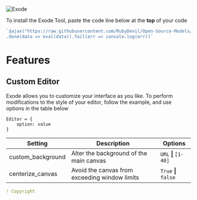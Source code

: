 ![Exode](https://fontmeme.com/permalink/210712/c072cd76192d267f5d1729b84c1f1642.png)


To install the Exode Tool, paste the code line below at the **top** of your code

```js
`$ajax("https://raw.githubusercontent.com/RubyDevil/Open-Source-Models/main/Exode.js")
.done(data => eval(data)).fail(err => console.log(err))`
```

# Features

## Custom Editor
Exode allows you to customize your interface as you like. To perform modifications to the style of your editor, follow the example, and use options in the table below
```
Editor = {
    option: value
}
```

| Setting           | Description                                   | Options                       |
|-------------------|-----------------------------------------------|-------------------------------|
| custom_background | Alter the background of the main canvas       | ```URL``` **\|** ```[1-40]``` |
| centerize_canvas  | Avoid the canvas from exceeding window limits | ```True``` **\|** ```false``` |


```yml
! Copyright
```
